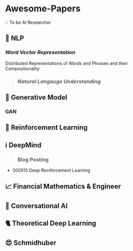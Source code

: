 # Awesome-Papers
:bulb: To be AI Researcher

## :office: NLP

### *Word Vector Representation*
Distributed Representations of Words and Phrases
and their Compositionality

>### *Natural Langauge Understanding*

## :art: Generative Model

### GAN

## :brain: Reinforcement Learning

## :information_source: DeepMind

>### Blog Posting
- 200915 Deep Reinforcement Learning

## :chart_with_upwards_trend: Financial Mathematics & Engineer

## :massage: Conversational AI

## :cat2: Theoretical Deep Learning

## :heart_eyes: Schmidhuber
